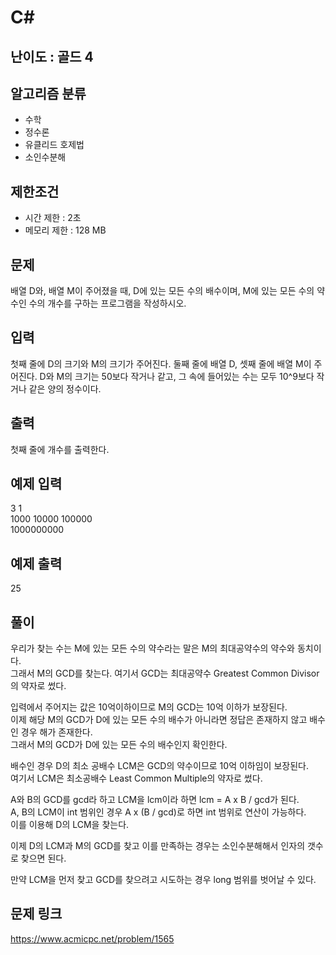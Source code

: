 # C#

## 난이도 : 골드 4

## 알고리즘 분류
  - 수학
  - 정수론
  - 유클리드 호제법
  - 소인수분해

## 제한조건
  - 시간 제한 : 2초
  - 메모리 제한 : 128 MB

## 문제
배열 D와, 배열 M이 주어졌을 때, D에 있는 모든 수의 배수이며, M에 있는 모든 수의 약수인 수의 개수를 구하는 프로그램을 작성하시오.<br/>


## 입력
첫째 줄에 D의 크기와 M의 크기가 주어진다. 둘째 줄에 배열 D, 셋째 줄에 배열 M이 주어진다. D와 M의 크기는 50보다 작거나 같고, 그 속에 들어있는 수는 모두 10^9보다 작거나 같은 양의 정수이다.<br/>


## 출력
첫째 줄에 개수를 출력한다.<br/>


## 예제 입력
3 1<br/>
1000 10000 100000<br/>
1000000000<br/>


## 예제 출력
25<br/>


## 풀이
우리가 찾는 수는 M에 있는 모든 수의 약수라는 말은 M의 최대공약수의 약수와 동치이다.<br/>
그래서 M의 GCD를 찾는다. 여기서 GCD는 최대공약수 Greatest Common Divisor의 약자로 썼다.<br/>


입력에서 주어지는 값은 10억이하이므로 M의 GCD는 10억 이하가 보장된다.<br/>
이제 해당 M의 GCD가 D에 있는 모든 수의 배수가 아니라면 정답은 존재하지 않고 배수인 경우 해가 존재한다.<br/>
그래서 M의 GCD가 D에 있는 모든 수의 배수인지 확인한다.<br/>


배수인 경우 D의 최소 공배수 LCM은 GCD의 약수이므로 10억 이하임이 보장된다.<br/>
여기서 LCM은 최소공배수 Least Common Multiple의 약자로 썼다.<br/>


A와 B의 GCD를 gcd라 하고 LCM을 lcm이라 하면 lcm = A x B / gcd가 된다.<br/>
A, B의 LCM이 int 범위인 경우 A x (B / gcd)로 하면 int 범위로 연산이 가능하다.<br/>
이를 이용해 D의 LCM을 찾는다.<br/>


이제 D의 LCM과 M의 GCD를 찾고 이를 만족하는 경우는 소인수분해해서 인자의 갯수로 찾으면 된다.<br/>


만약 LCM을 먼저 찾고 GCD를 찾으려고 시도하는 경우 long 범위를 벗어날 수 있다.<br/>


## 문제 링크
https://www.acmicpc.net/problem/1565